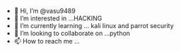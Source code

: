 - 👋 Hi, I’m @vasu9489
- 👀 I’m interested in ...HACKING
- 🌱 I’m currently learning ... kali linux and parrot security 
- 💞️ I’m looking to collaborate on ...python 
- 📫 How to reach me ...

<!---
vasu9489/vasu9489 is a ✨ special ✨ repository because its `README.md` (this file) appears on your GitHub profile.
You can click the Preview link to take a look at your changes.
--->
